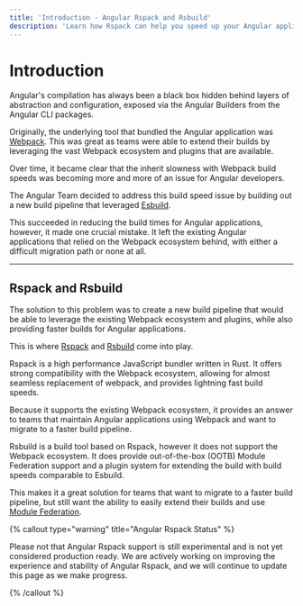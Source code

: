 ```yaml
---
title: 'Introduction - Angular Rspack and Rsbuild'
description: 'Learn how Rspack can help you speed up your Angular applications.'
---
```


# Introduction

Angular's compilation has always been a black box hidden behind layers of abstraction and configuration, exposed via the Angular Builders from the Angular CLI packages.

Originally, the underlying tool that bundled the Angular application was [Webpack](https://webpack.js.org). This was great as teams were able to extend their builds by leveraging the vast Webpack ecosystem and plugins that are available.

Over time, it became clear that the inherit slowness with Webpack build speeds was becoming more and more of an issue for Angular developers.

The Angular Team decided to address this build speed issue by building out a new build pipeline that leveraged [Esbuild](https://esbuild.github.io/).

This succeeded in reducing the build times for Angular applications, however, it made one crucial mistake. It left the existing Angular applications that relied on the Webpack ecosystem behind, with either a difficult migration path or none at all.

---

## Rspack and Rsbuild

The solution to this problem was to create a new build pipeline that would be able to leverage the existing Webpack ecosystem and plugins, while also providing faster builds for Angular applications.

This is where [Rspack](https://rspack.dev) and [Rsbuild](https://rsbuild.dev) come into play.

Rspack is a high performance JavaScript bundler written in Rust. It offers strong compatibility with the Webpack ecosystem, allowing for almost seamless replacement of webpack, and provides lightning fast build speeds.

Because it supports the existing Webpack ecosystem, it provides an answer to teams that maintain Angular applications using Webpack and want to migrate to a faster build pipeline.

Rsbuild is a build tool based on Rspack, however it does not support the Webpack ecosystem. It does provide out-of-the-box (OOTB) Module Federation support and a plugin system for extending the build with build speeds comparable to Esbuild.

This makes it a great solution for teams that want to migrate to a faster build pipeline, but still want the ability to easily extend their builds and use [Module Federation](https://module-federation.io).

{% callout type="warning" title="Angular Rspack Status" %}

Please not that Angular Rspack support is still experimental and is not yet considered production ready. We are actively working on improving the experience and stability of Angular Rspack, and we will continue to update this page as we make progress.

{% /callout %}
